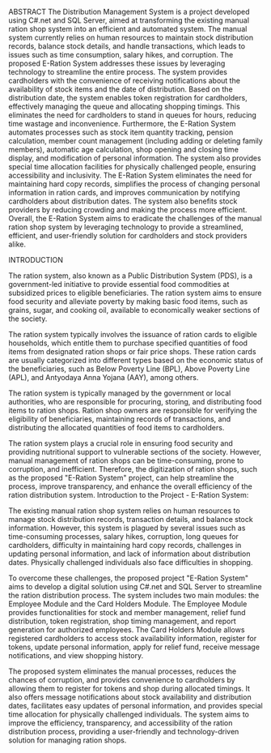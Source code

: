 ABSTRACT
The Distribution Management System is a project developed using C#.net and SQL Server, aimed at transforming the existing manual ration shop system into an efficient and automated system. The manual system currently relies on human resources to maintain stock distribution records, balance stock details, and handle transactions, which leads to issues such as time consumption, salary hikes, and corruption. The proposed E-Ration System addresses these issues by leveraging technology to streamline the entire process. The system provides cardholders with the convenience of receiving notifications about the availability of stock items and the date of distribution. Based on the distribution date, the system enables token registration for cardholders, effectively managing the queue and allocating shopping timings. This eliminates the need for cardholders to stand in queues for hours, reducing time wastage and inconvenience. Furthermore, the E-Ration System automates processes such as stock item quantity tracking, pension calculation, member count management (including adding or deleting family members), automatic age calculation, shop opening and closing time display, and modification of personal information. The system also provides special time allocation facilities for physically challenged people, ensuring accessibility and inclusivity. The E-Ration System eliminates the need for maintaining hard copy records, simplifies the process of changing personal information in ration cards, and improves communication by notifying cardholders about distribution dates. The system also benefits stock providers by reducing crowding and making the process more efficient. Overall, the E-Ration System aims to eradicate the challenges of the manual ration shop system by leveraging technology to provide a streamlined, efficient, and user-friendly solution for cardholders and stock providers alike.

INTRODUCTION

The ration system, also known as a Public Distribution System (PDS), is a government-led initiative to provide essential food commodities at subsidized prices to eligible beneficiaries. The ration system aims to ensure food security and alleviate poverty by making basic food items, such as grains, sugar, and cooking oil, available to economically weaker sections of the society.

The ration system typically involves the issuance of ration cards to eligible households, which entitle them to purchase specified quantities of food items from designated ration shops or fair price shops. These ration cards are usually categorized into different types based on the economic status of the beneficiaries, such as Below Poverty Line (BPL), Above Poverty Line (APL), and Antyodaya Anna Yojana (AAY), among others.

The ration system is typically managed by the government or local authorities, who are responsible for procuring, storing, and distributing food items to ration shops. Ration shop owners are responsible for verifying the eligibility of beneficiaries, maintaining records of transactions, and distributing the allocated quantities of food items to cardholders.

The ration system plays a crucial role in ensuring food security and providing nutritional support to vulnerable sections of the society. However, manual management of ration shops can be time-consuming, prone to corruption, and inefficient. Therefore, the digitization of ration shops, such as the proposed "E-Ration System" project, can help streamline the process, improve transparency, and enhance the overall efficiency of the ration distribution system.
Introduction to the Project - E-Ration System:

The existing manual ration shop system relies on human resources to manage stock distribution records, transaction details, and balance stock information. However, this system is plagued by several issues such as time-consuming processes, salary hikes, corruption, long queues for cardholders, difficulty in maintaining hard copy records, challenges in updating personal information, and lack of information about distribution dates. Physically challenged individuals also face difficulties in shopping.

To overcome these challenges, the proposed project "E-Ration System" aims to develop a digital solution using C#.net and SQL Server to streamline the ration distribution process. The system includes two main modules: the Employee Module and the Card Holders Module. The Employee Module provides functionalities for stock and member management, relief fund distribution, token registration, shop timing management, and report generation for authorized employees. The Card Holders Module allows registered cardholders to access stock availability information, register for tokens, update personal information, apply for relief fund, receive message notifications, and view shopping history.

The proposed system eliminates the manual processes, reduces the chances of corruption, and provides convenience to cardholders by allowing them to register for tokens and shop during allocated timings. It also offers message notifications about stock availability and distribution dates, facilitates easy updates of personal information, and provides special time allocation for physically challenged individuals. The system aims to improve the efficiency, transparency, and accessibility of the ration distribution process, providing a user-friendly and technology-driven solution for managing ration shops.
